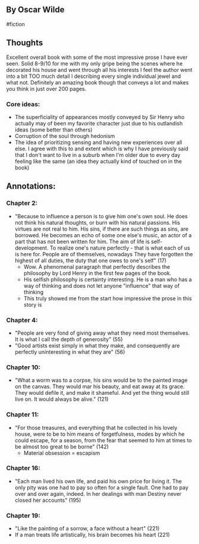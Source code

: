 ## By Oscar Wilde

#fiction
## Thoughts
Excellent overall book with some of the most impressive prose I have ever seen. Solid 8-9/10 for me with my only gripe being the scenes where he decorated his house and went through all his interests I feel the author went into a bit TOO much detail l describing every single individual jewel and what not. Definitely an amazing book though that conveys a lot and makes you think in just over 200 pages. 
### Core ideas:
* The superficiality of appearances mostly conveyed by Sir Henry who actually may of been my favorite character just due to his outlandish ideas (some better than others)
* Corruption of the soul through hedonism 
* The idea of prioritizing sensing and having new experiences over all else. I agree with this to and extent which is why I have previously said that I don't want to live in a suburb when I'm older due to every day feeling like the same (an idea they actually kind of touched on in the book)


## Annotations:
### Chapter 2:
- "Because to influence a person is to give him one's own soul. He does not think his natural thoughts, or burn with his natural passions. His virtues are not real to him. His sins, if there are such things as sins, are borrowed. He becomes an echo of some one else's music, an actor of a part that has not been written for him. The aim of life is self-development. To realize one's nature perfectly - that is what each of us is here for. People are of themselves, nowadays They have forgotten the highest of all duties, the duty that one owes to one's self" (17)
	- Wow. A phenomenal paragraph that perfectly describes the philosophy by Lord Henry in the first few pages of the book.
	- His selfish philosophy is certainty interesting. He is a man who has a way of thinking and does not let anyone "influence" that way of thinking
	- This truly showed me from the start how impressive the prose in this story is 
### Chapter 4:
- "People are very fond of giving away what they need most themselves. It is what I call the depth of generosity" (55)
- "Good artists exist simply in what they make, and consequently are perfectly uninteresting in what they are" (56)
### Chapter 10:
* "What a worm was to a corpse, his sins would be to the painted image on the canvas. They would mar his beauty, and eat away at its grace. They would defile it, and make it shameful. And yet the thing would still live on. It would always be alive." (121)
### Chapter 11:
* "For those treasures, and everything that he collected in his lovely house, were to be to him means of forgetfulness, modes by which he could escape, for a season, from the fear that seemed to him at times to be almost too great to be borne" (142)
	* Material obsession = escapism 
### Chapter 16:
* "Each man lived his own life, and paid his own price for living it. The only pity was one had to pay so often for a single fault. One had to pay over and over again, indeed. In her dealings with man Destiny never closed her accounts" (195)
### Chapter 19:
* "Like the painting of a sorrow, a face without a heart" (221)
* If a man treats life artistically, his brain becomes his heart (221)
